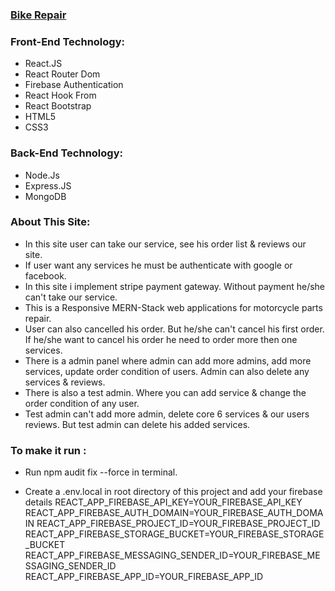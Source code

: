 ### [Bike Repair](https://assignment-12-5079e.web.app/)

### Front-End Technology:

- React.JS
- React Router Dom
- Firebase Authentication
- React Hook From
- React Bootstrap
- HTML5
- CSS3

### Back-End Technology:

- Node.Js
- Express.JS
- MongoDB

### About This Site:

- In this site user can take our service, see his order list & reviews our site.
- If user want any services he must be authenticate with google or facebook.
- In this site i implement stripe payment gateway. Without payment he/she can't take our service.
- This is a Responsive MERN-Stack web applications for motorcycle parts repair.
- User can also cancelled his order. But he/she can't cancel his first order. If he/she want to cancel his order he need to order more then one services.
- There is a admin panel where admin can add more admins, add more services, update order condition of users. Admin can also delete any services & reviews.
- There is also a test admin. Where you can add service & change the order condition of any user.
- Test admin can't add more admin, delete core 6 services & our users reviews. But test admin can delete his added services.

### To make it run :

- Run npm audit fix --force in terminal.

- Create a .env.local in root directory of this project and add your firebase details
  REACT_APP_FIREBASE_API_KEY=YOUR_FIREBASE_API_KEY
  REACT_APP_FIREBASE_AUTH_DOMAIN=YOUR_FIREBASE_AUTH_DOMAIN
  REACT_APP_FIREBASE_PROJECT_ID=YOUR_FIREBASE_PROJECT_ID
  REACT_APP_FIREBASE_STORAGE_BUCKET=YOUR_FIREBASE_STORAGE_BUCKET
  REACT_APP_FIREBASE_MESSAGING_SENDER_ID=YOUR_FIREBASE_MESSAGING_SENDER_ID
  REACT_APP_FIREBASE_APP_ID=YOUR_FIREBASE_APP_ID
